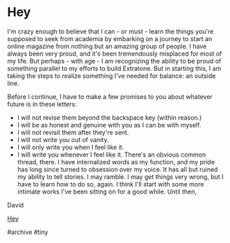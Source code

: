 # Hey
I'm crazy enough to believe that I can - or must - learn the things you're supposed to seek from academia by embarking on a journey to start an online magazine from nothing but an amazing group of people. I have always been very proud, and it's been tremendously misplaced for most of my life. But perhaps - with age - I am recognizing the ability to be proud of something parallel to my efforts to build Extratone. But in starting this, I am taking the steps to realize something I've needed for balance: an outside line.

Before I continue, I have to make a few promises to you about whatever future is in these letters:

* I will not revise them beyond the backspace key (within reason.)
* I will be as honest and genuine with you as I can be with myself.
* I will not revisit them after they're sent.
* I will not write you out of vanity.
* I will only write you when I feel like it.
* I will write you whenever I feel like it.
There's an obvious common thread, there. I have internalized words as my function, and my pride has long since turned to obsession over my voice. It has all but ruined my ability to tell stories. I may ramble. I may get things very wrong, but I have to learn how to do so, again. I think I'll start with some more intimate works I've been sitting on for a good while. Until then,

David

[Hey](https://tinyletter.com/DavidBlue/letters/hey)

#archive #tiny